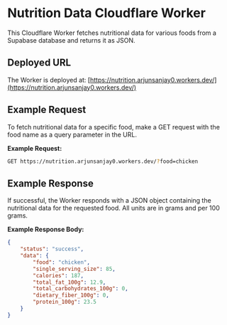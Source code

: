 # Nutrition Data Cloudflare Worker

This Cloudflare Worker fetches nutritional data for various foods from a Supabase database and returns it as JSON.

## Deployed URL

The Worker is deployed at: [https://nutrition.arjunsanjay0.workers.dev/](https://nutrition.arjunsanjay0.workers.dev/)

## Example Request

To fetch nutritional data for a specific food, make a GET request with the food name as a query parameter in the URL.

**Example Request:**

```bash
GET https://nutrition.arjunsanjay0.workers.dev/?food=chicken
```

## Example Response

If successful, the Worker responds with a JSON object containing the nutritional data for the requested food. All units are in grams and per 100 grams.

**Example Response Body:**

```json
{
	"status": "success",
	"data": {
		"food": "chicken",
		"single_serving_size": 85,
		"calories": 187,
		"total_fat_100g": 12.9,
		"total_carbohydrates_100g": 0,
		"dietary_fiber_100g": 0,
		"protein_100g": 23.5
	}
}
```
